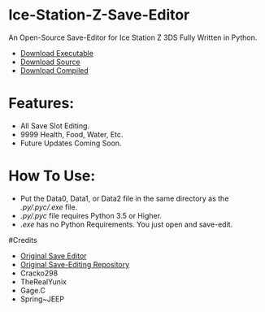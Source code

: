 # Ice-Station-Z-Save-Editor
An Open-Source Save-Editor for Ice Station Z 3DS Fully Written in Python.
- [Download Executable](https://github.com/Cracko298/Ice-Station-Z-Save-Editor/files/8237012/Ice.Station.Z.Save.Editor.v1.zip)
- [Download Source](https://github.com/Cracko298/Ice-Station-Z-Save-Editor/files/8237017/Script.v1.zip)
- [Download Compiled](https://github.com/Cracko298/Ice-Station-Z-Save-Editor/files/8237019/Compiled.Script.v1.zip)


# Features:
- All Save Slot Editing.
- 9999 Health, Food, Water, Etc.
- Future Updates Coming Soon.

# How To Use:
- Put the Data0, Data1, or Data2 file in the same directory as the *.py/.pyc/.exe* file.
- *.py/.pyc* file requires Python 3.5 or Higher.
- *.exe* has no Python Requirements. You just open and save-edit.

#Credits
- [Original Save Editor](https://github.com/TheRealYunix/Ice-Station-Z-Save-Editor)
- [Original Save-Editing Repository](https://github.com/Cracko298/Ice-Station-Z-Save-Editing)
- Cracko298
- TheRealYunix
- Gage.C
- Spring~JEEP
